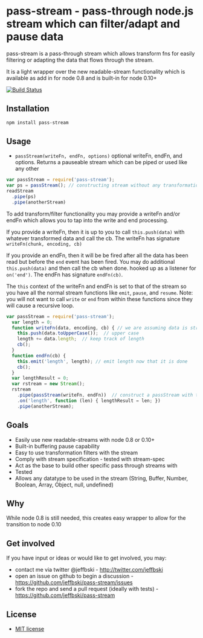 # pass-stream - pass-through node.js stream which can filter/adapt and pause data

pass-stream is a pass-through stream which allows transform fns for easily filtering or adapting the data that flows through the stream.

It is a light wrapper over the new readable-stream functionality which is available as add in for node 0.8 and is built-in for node 0.10+

[![Build Status](https://secure.travis-ci.org/jeffbski/pass-stream.png?branch=master)](http://travis-ci.org/jeffbski/pass-stream)

## Installation

```bash
npm install pass-stream
```

## Usage

 - `passStream(writeFn, endFn, options)` optional writeFn, endFn, and options. Returns a pauseable stream which can be piped or used like any other


```javascript
var passStream = require('pass-stream');
var ps = passStream(); // constructing stream without any transformations
readStream
  .pipe(ps)
  .pipe(anotherStream)
```

To add transform/filter functionality you may provide a writeFn and/or endFn which allows you to tap into the write and end processing.

If you provide a writeFn, then it is up to you to call `this.push(data)` with whatever transformed data and call the cb. The writeFn has signature `writeFn(chunk, encoding, cb)`

If you provide an endFn, then it will be be fired after all the data has been read but before the `end` event has been fired. You may do additional `this.push(data)` and then call the cb when done. hooked up as a listener for `on('end')`. The endFn has signature `endFn(cb)`.

The `this` context of the writeFn and endFn is set to that of the stream so you have all the normal stream functions like `emit`, `pause`, and `resume`. Note: you will not want to call `write` or `end` from within these functions since they will cause a recursive loop.

```javascript
var passStream = require('pass-stream');
  var length = 0;
  function writeFn(data, encoding, cb) { // we are assuming data is strings
    this.push(data.toUpperCase());  // upper case
    length += data.length;  // keep track of length
    cb();
  }
  function endFn(cb) {
    this.emit('length', length); // emit length now that it is done
    cb();
  }
  var lengthResult = 0;
  var rstream = new Stream();
  rstream
    .pipe(passStream(writeFn, endFn))  // construct a passStream with transformFns
    .on('length', function (len) { lengthResult = len; })
    .pipe(anotherStream);
```


## Goals

 - Easily use new readable-streams with node 0.8 or 0.10+
 - Built-in buffering pause capability
 - Easy to use transformation filters with the stream
 - Comply with stream specification - tested with stream-spec
 - Act as the base to build other specific pass through streams with
 - Tested
 - Allows any datatype to be used in the stream (String, Buffer, Number, Boolean, Array, Object, null, undefined)

## Why

While node 0.8 is still needed, this creates easy wrapper to allow for the transition to node 0.10


## Get involved

If you have input or ideas or would like to get involved, you may:

 - contact me via twitter @jeffbski  - <http://twitter.com/jeffbski>
 - open an issue on github to begin a discussion - <https://github.com/jeffbski/pass-stream/issues>
 - fork the repo and send a pull request (ideally with tests) - <https://github.com/jeffbski/pass-stream>

## License

 - [MIT license](http://github.com/jeffbski/pass-stream/raw/master/LICENSE)

